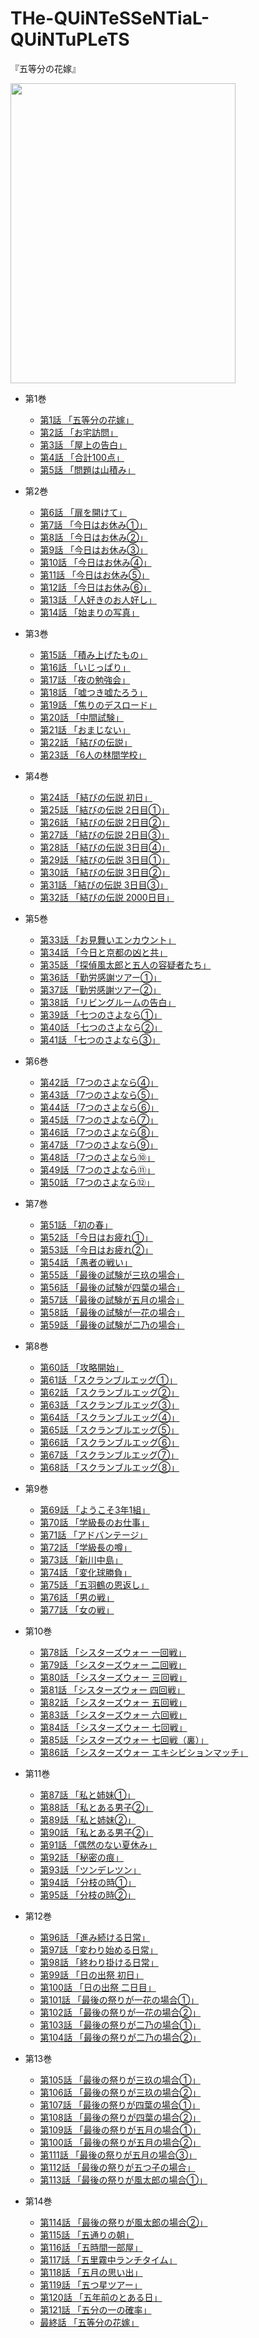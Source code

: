 # THe-QUiNTeSSeNTiaL-QUiNTuPLeTS

『五等分の花嫁』

<image src=https://user-images.githubusercontent.com/3541096/80665775-59f33680-8ad5-11ea-9e93-3a998e197db7.png width=360 height=480>


- 第1巻

  - [第1話 「五等分の花嫁」](https://github.com/kako-jun/THe-QUiNTeSSeNTiaL-QUiNTuPLeTS/wiki/%E7%AC%AC1%E8%A9%B1-%E3%80%8C%E4%BA%94%E7%AD%89%E5%88%86%E3%81%AE%E8%8A%B1%E5%AB%81%E3%80%8D)
  - [第2話 「お宅訪問」](https://github.com/kako-jun/THe-QUiNTeSSeNTiaL-QUiNTuPLeTS/wiki/%E7%AC%AC2%E8%A9%B1-%E3%80%8C%E3%81%8A%E5%AE%85%E8%A8%AA%E5%95%8F%E3%80%8D)
  - [第3話 「屋上の告白」](https://github.com/kako-jun/THe-QUiNTeSSeNTiaL-QUiNTuPLeTS/wiki/%E7%AC%AC3%E8%A9%B1-%E3%80%8C%E5%B1%8B%E4%B8%8A%E3%81%AE%E5%91%8A%E7%99%BD%E3%80%8D)
  - [第4話 「合計100点」](https://github.com/kako-jun/THe-QUiNTeSSeNTiaL-QUiNTuPLeTS/wiki/%E7%AC%AC4%E8%A9%B1-%E3%80%8C%E5%90%88%E8%A8%88100%E7%82%B9%E3%80%8D)
  - [第5話 「問題は山積み」](https://github.com/kako-jun/THe-QUiNTeSSeNTiaL-QUiNTuPLeTS/wiki/%E7%AC%AC5%E8%A9%B1-%E3%80%8C%E5%95%8F%E9%A1%8C%E3%81%AF%E5%B1%B1%E7%A9%8D%E3%81%BF%E3%80%8D)

- 第2巻

  - [第6話 「扉を開けて」](https://github.com/kako-jun/THe-QUiNTeSSeNTiaL-QUiNTuPLeTS/wiki/%E7%AC%AC6%E8%A9%B1-%E3%80%8C%E6%89%89%E3%82%92%E9%96%8B%E3%81%91%E3%81%A6%E3%80%8D)
  - [第7話 「今日はお休み①」](https://github.com/kako-jun/THe-QUiNTeSSeNTiaL-QUiNTuPLeTS/wiki/%E7%AC%AC7%E8%A9%B1-%E3%80%8C%E4%BB%8A%E6%97%A5%E3%81%AF%E3%81%8A%E4%BC%91%E3%81%BF%E2%91%A0%E3%80%8D)
  - [第8話 「今日はお休み②」](https://github.com/kako-jun/THe-QUiNTeSSeNTiaL-QUiNTuPLeTS/wiki/%E7%AC%AC8%E8%A9%B1-%E3%80%8C%E4%BB%8A%E6%97%A5%E3%81%AF%E3%81%8A%E4%BC%91%E3%81%BF%E2%91%A1%E3%80%8D)
  - [第9話 「今日はお休み③」](https://github.com/kako-jun/THe-QUiNTeSSeNTiaL-QUiNTuPLeTS/wiki/%E7%AC%AC9%E8%A9%B1-%E3%80%8C%E4%BB%8A%E6%97%A5%E3%81%AF%E3%81%8A%E4%BC%91%E3%81%BF%E2%91%A2%E3%80%8D)
  - [第10話 「今日はお休み④」](https://github.com/kako-jun/THe-QUiNTeSSeNTiaL-QUiNTuPLeTS/wiki/%E7%AC%AC10%E8%A9%B1-%E3%80%8C%E4%BB%8A%E6%97%A5%E3%81%AF%E3%81%8A%E4%BC%91%E3%81%BF%E2%91%A3%E3%80%8D)
  - [第11話 「今日はお休み⑤」](https://github.com/kako-jun/THe-QUiNTeSSeNTiaL-QUiNTuPLeTS/wiki/%E7%AC%AC11%E8%A9%B1-%E3%80%8C%E4%BB%8A%E6%97%A5%E3%81%AF%E3%81%8A%E4%BC%91%E3%81%BF%E2%91%A4%E3%80%8D)
  - [第12話 「今日はお休み⑥」](https://github.com/kako-jun/THe-QUiNTeSSeNTiaL-QUiNTuPLeTS/wiki/%E7%AC%AC12%E8%A9%B1-%E3%80%8C%E4%BB%8A%E6%97%A5%E3%81%AF%E3%81%8A%E4%BC%91%E3%81%BF%E2%91%A5%E3%80%8D)
  - [第13話 「人好きのお人好し」](https://github.com/kako-jun/THe-QUiNTeSSeNTiaL-QUiNTuPLeTS/wiki/%E7%AC%AC13%E8%A9%B1-%E3%80%8C%E4%BA%BA%E5%A5%BD%E3%81%8D%E3%81%AE%E3%81%8A%E4%BA%BA%E5%A5%BD%E3%81%97%E3%80%8D)
  - [第14話 「始まりの写真」](https://github.com/kako-jun/THe-QUiNTeSSeNTiaL-QUiNTuPLeTS/wiki/%E7%AC%AC14%E8%A9%B1-%E3%80%8C%E5%A7%8B%E3%81%BE%E3%82%8A%E3%81%AE%E5%86%99%E7%9C%9F%E3%80%8D)

- 第3巻

  - [第15話 「積み上げたもの」](https://github.com/kako-jun/THe-QUiNTeSSeNTiaL-QUiNTuPLeTS/wiki/%E7%AC%AC15%E8%A9%B1-%E3%80%8C%E7%A9%8D%E3%81%BF%E4%B8%8A%E3%81%92%E3%81%9F%E3%82%82%E3%81%AE%E3%80%8D)
  - [第16話 「いじっぱり」](https://github.com/kako-jun/THe-QUiNTeSSeNTiaL-QUiNTuPLeTS/wiki/%E7%AC%AC16%E8%A9%B1-%E3%80%8C%E3%81%84%E3%81%98%E3%81%A3%E3%81%B1%E3%82%8A%E3%80%8D)
  - [第17話 「夜の勉強会」](https://github.com/kako-jun/THe-QUiNTeSSeNTiaL-QUiNTuPLeTS/wiki/%E7%AC%AC17%E8%A9%B1-%E3%80%8C%E5%A4%9C%E3%81%AE%E5%8B%89%E5%BC%B7%E4%BC%9A%E3%80%8D)
  - [第18話 「嘘つき嘘たろう」](https://github.com/kako-jun/THe-QUiNTeSSeNTiaL-QUiNTuPLeTS/wiki/%E7%AC%AC18%E8%A9%B1-%E3%80%8C%E5%98%98%E3%81%A4%E3%81%8D%E5%98%98%E3%81%9F%E3%82%8D%E3%81%86%E3%80%8D)
  - [第19話 「焦りのデスロード」](https://github.com/kako-jun/THe-QUiNTeSSeNTiaL-QUiNTuPLeTS/wiki/%E7%AC%AC19%E8%A9%B1-%E3%80%8C%E7%84%A6%E3%82%8A%E3%81%AE%E3%83%87%E3%82%B9%E3%83%AD%E3%83%BC%E3%83%89%E3%80%8D)
  - [第20話 「中間試験」](https://github.com/kako-jun/THe-QUiNTeSSeNTiaL-QUiNTuPLeTS/wiki/%E7%AC%AC20%E8%A9%B1-%E3%80%8C%E4%B8%AD%E9%96%93%E8%A9%A6%E9%A8%93%E3%80%8D)
  - [第21話 「おまじない」](https://github.com/kako-jun/THe-QUiNTeSSeNTiaL-QUiNTuPLeTS/wiki/%E7%AC%AC21%E8%A9%B1-%E3%80%8C%E3%81%8A%E3%81%BE%E3%81%98%E3%81%AA%E3%81%84%E3%80%8D)
  - [第22話 「結びの伝説」](https://github.com/kako-jun/THe-QUiNTeSSeNTiaL-QUiNTuPLeTS/wiki/%E7%AC%AC22%E8%A9%B1-%E3%80%8C%E7%B5%90%E3%81%B3%E3%81%AE%E4%BC%9D%E8%AA%AC%E3%80%8D)
  - [第23話 「6人の林間学校」](https://github.com/kako-jun/THe-QUiNTeSSeNTiaL-QUiNTuPLeTS/wiki/%E7%AC%AC23%E8%A9%B1-%E3%80%8C6%E4%BA%BA%E3%81%AE%E6%9E%97%E9%96%93%E5%AD%A6%E6%A0%A1%E3%80%8D)
  
- 第4巻

  - [第24話 「結びの伝説 初日」](https://github.com/kako-jun/THe-QUiNTeSSeNTiaL-QUiNTuPLeTS/wiki/%E7%AC%AC24%E8%A9%B1-%E3%80%8C%E7%B5%90%E3%81%B3%E3%81%AE%E4%BC%9D%E8%AA%AC-%E5%88%9D%E6%97%A5%E3%80%8D)
  - [第25話 「結びの伝説 2日目①」](https://github.com/kako-jun/THe-QUiNTeSSeNTiaL-QUiNTuPLeTS/wiki/%E7%AC%AC25%E8%A9%B1-%E3%80%8C%E7%B5%90%E3%81%B3%E3%81%AE%E4%BC%9D%E8%AA%AC-2%E6%97%A5%E7%9B%AE%E2%91%A0%E3%80%8D)
  - [第26話 「結びの伝説 2日目②」](https://github.com/kako-jun/THe-QUiNTeSSeNTiaL-QUiNTuPLeTS/wiki/%E7%AC%AC26%E8%A9%B1-%E3%80%8C%E7%B5%90%E3%81%B3%E3%81%AE%E4%BC%9D%E8%AA%AC-2%E6%97%A5%E7%9B%AE%E2%91%A1%E3%80%8D)
  - [第27話 「結びの伝説 2日目③」](https://github.com/kako-jun/THe-QUiNTeSSeNTiaL-QUiNTuPLeTS/wiki/%E7%AC%AC27%E8%A9%B1-%E3%80%8C%E7%B5%90%E3%81%B3%E3%81%AE%E4%BC%9D%E8%AA%AC-2%E6%97%A5%E7%9B%AE%E2%91%A2%E3%80%8D)
  - [第28話 「結びの伝説 3日目④」]()
  - [第29話 「結びの伝説 3日目①」]()
  - [第30話 「結びの伝説 3日目②」]()
  - [第31話 「結びの伝説 3日目③」]()
  - [第32話 「結びの伝説 2000日目」]()
  
- 第5巻

  - [第33話 「お見舞いエンカウント」]()
  - [第34話 「今日と京都の凶と共」]()
  - [第35話 「探偵風太郎と五人の容疑者たち」]()
  - [第36話 「勤労感謝ツアー①」]()
  - [第37話 「勤労感謝ツアー②」]()
  - [第38話 「リビングルームの告白」]()
  - [第39話 「七つのさよなら①」]()
  - [第40話 「七つのさよなら②」]()
  - [第41話 「七つのさよなら③」]()
  
- 第6巻

  - [第42話 「7つのさよなら④」]()
  - [第43話 「7つのさよなら⑤」]()
  - [第44話 「7つのさよなら⑥」]()
  - [第45話 「7つのさよなら⑦」]()
  - [第46話 「7つのさよなら⑧」]()
  - [第47話 「7つのさよなら⑨」]()
  - [第48話 「7つのさよなら⑩」]()
  - [第49話 「7つのさよなら⑪」]()
  - [第50話 「7つのさよなら⑫」]()
  
- 第7巻

  - [第51話 「初の春」]()
  - [第52話 「今日はお疲れ①」]()
  - [第53話 「今日はお疲れ②」]()
  - [第54話 「愚者の戦い」]()
  - [第55話 「最後の試験が三玖の場合」]()
  - [第56話 「最後の試験が四葉の場合」]()
  - [第57話 「最後の試験が五月の場合」]()
  - [第58話 「最後の試験が一花の場合」]()
  - [第59話 「最後の試験が二乃の場合」]()
  
- 第8巻

  - [第60話 「攻略開始」]()
  - [第61話 「スクランブルエッグ①」]()
  - [第62話 「スクランブルエッグ②」]()
  - [第63話 「スクランブルエッグ③」]()
  - [第64話 「スクランブルエッグ④」]()
  - [第65話 「スクランブルエッグ⑤」]()
  - [第66話 「スクランブルエッグ⑥」]()
  - [第67話 「スクランブルエッグ⑦」]()
  - [第68話 「スクランブルエッグ⑧」]()
  
- 第9巻

  - [第69話 「ようこそ3年1組」]()
  - [第70話 「学級長のお仕事」]()
  - [第71話 「アドバンテージ」]()
  - [第72話 「学級長の噂」]()
  - [第73話 「新川中島」]()
  - [第74話 「変化球勝負」]()
  - [第75話 「五羽鶴の恩返し」]()
  - [第76話 「男の戦」]()
  - [第77話 「女の戦」]()
  
- 第10巻

  - [第78話 「シスターズウォー 一回戦」]()
  - [第79話 「シスターズウォー 二回戦」]()
  - [第80話 「シスターズウォー 三回戦」]()
  - [第81話 「シスターズウォー 四回戦」]()
  - [第82話 「シスターズウォー 五回戦」]()
  - [第83話 「シスターズウォー 六回戦」]()
  - [第84話 「シスターズウォー 七回戦」]()
  - [第85話 「シスターズウォー 七回戦（裏）」]()
  - [第86話 「シスターズウォー エキシビションマッチ」]()
  
- 第11巻

  - [第87話 「私と姉妹①」]()
  - [第88話 「私とある男子②」]()
  - [第89話 「私と姉妹②」]()
  - [第90話 「私とある男子②」]()
  - [第91話 「偶然のない夏休み」]()
  - [第92話 「秘密の痕」]()
  - [第93話 「ツンデレツン」]()
  - [第94話 「分枝の時①」]()
  - [第95話 「分枝の時②」]()
  
- 第12巻

  - [第96話 「進み続ける日常」]()
  - [第97話 「変わり始める日常」]()
  - [第98話 「終わり掛ける日常」]()
  - [第99話 「日の出祭 初日」]()
  - [第100話 「日の出祭 二日目」]()
  - [第101話 「最後の祭りが一花の場合①」]()
  - [第102話 「最後の祭りが一花の場合②」]()
  - [第103話 「最後の祭りが二乃の場合①」]()
  - [第104話 「最後の祭りが二乃の場合②」]()
  
- 第13巻

  - [第105話 「最後の祭りが三玖の場合①」]()
  - [第106話 「最後の祭りが三玖の場合②」]()
  - [第107話 「最後の祭りが四葉の場合①」]()
  - [第108話 「最後の祭りが四葉の場合②」]()
  - [第109話 「最後の祭りが五月の場合①」]()
  - [第100話 「最後の祭りが五月の場合②」]()
  - [第111話 「最後の祭りが五月の場合③」]()
  - [第112話 「最後の祭りが五つ子の場合」]()
  - [第113話 「最後の祭りが風太郎の場合①」]()
  
- 第14巻

  - [第114話 「最後の祭りが風太郎の場合②」]()
  - [第115話 「五通りの朝」]()
  - [第116話 「五時間一部屋」]()
  - [第117話 「五里霧中ランチタイム」]()
  - [第118話 「五月の思い出」]()
  - [第119話 「五つ星ツアー」]()
  - [第120話 「五年前のとある日」]()
  - [第121話 「五分の一の確率」]()
  - [最終話 「五等分の花嫁」]()
